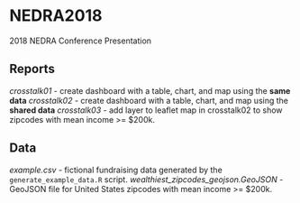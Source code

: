 # NEDRA2018
2018 NEDRA Conference Presentation

## Reports
*crosstalk01* - create dashboard with a table, chart, and map using the **same data**
*crosstalk02* - create dashboard with a table, chart, and map using the **shared data**
*crosstalk03* - add layer to leaflet map in crosstalk02 to show zipcodes with mean income >= $200k.

## Data
*example.csv* - fictional fundraising data generated by the `generate_example_data.R` script. 
*wealthiest_zipcodes_geojson.GeoJSON* - GeoJSON file for United States zipcodes with mean income >= $200k. 

